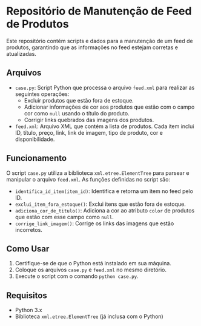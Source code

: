 # Repositório de Manutenção de Feed de Produtos

Este repositório contém scripts e dados para a manutenção de um feed de produtos, garantindo que as informações no feed estejam corretas e atualizadas.

## Arquivos

- `case.py`: Script Python que processa o arquivo `feed.xml` para realizar as seguintes operações:
  - Excluir produtos que estão fora de estoque.
  - Adicionar informações de cor aos produtos que estão com o campo cor como `null` usando o título do produto.
  - Corrigir links quebrados das imagens dos produtos.
- `feed.xml`: Arquivo XML que contém a lista de produtos. Cada item inclui ID, título, preço, link, link de imagem, tipo de produto, cor e disponibilidade.

## Funcionamento

O script `case.py` utiliza a biblioteca `xml.etree.ElementTree` para parsear e manipular o arquivo `feed.xml`. As funções definidas no script são:
- `identifica_id_item(item_id)`: Identifica e retorna um item no feed pelo ID.
- `exclui_item_fora_estoque()`: Exclui itens que estão fora de estoque.
- `adiciona_cor_de_titulo()`: Adiciona a cor ao atributo `color` de produtos que estão com esse campo como `null`.
- `corrige_link_imagem()`: Corrige os links das imagens que estão incorretos.

## Como Usar

1. Certifique-se de que o Python está instalado em sua máquina.
2. Coloque os arquivos `case.py` e `feed.xml` no mesmo diretório.
3. Execute o script com o comando `python case.py`.

## Requisitos

- Python 3.x
- Biblioteca `xml.etree.ElementTree` (já inclusa com o Python)

